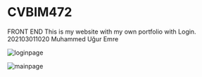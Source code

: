 # CVBIM472
FRONT END
This is my website with my own portfolio with Login.
202103011020 
Muhammed Uğur Emre

![loginpage](https://github.com/muguremre/CVBIM472/assets/101524933/abe05cf1-3bdc-4942-9147-027882d02b16)


![mainpage](https://github.com/muguremre/CVBIM472/assets/101524933/92f50203-a232-4276-8f35-8a06b310f413)

